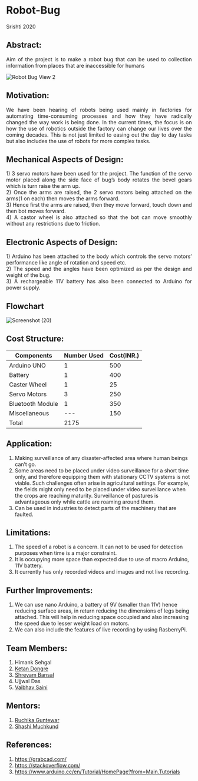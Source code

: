 # Robot-Bug
Srishti 2020
## Abstract:<br/>
<p align="justify">
Aim of the project is to make a robot bug that can be used to collection information from places that are inaccessible for humans<br/></p>
<p align="center">
		
![Robot Bug View 2](https://user-images.githubusercontent.com/55125159/88784215-66a72980-d1ad-11ea-9a5b-bbb6d0e23371.jpeg)

## Motivation:<br/>
<p align="justify">
We have been hearing of robots being used mainly in factories for automating time-consuming processes and how they have radically changed the way work is being done. In the current times, the focus is on how the use of robotics outside the factory can change our lives over the coming decades. This is not just limited to easing out the day to day tasks but also includes the use of robots for more complex tasks. 

## Mechanical Aspects of Design:
<p align="justify">
1)	3 servo motors have been used for the project. The function of the servo motor placed along the side face of bug’s body rotates the bevel gears which is turn raise the arm up. <br/>
2)	Once the arms are raised, the 2 servo motors being attached on the arms(1 on each) then moves the arms forward. <br/>
3)	Hence first the arms are raised, then they move forward, touch down and then bot moves forward. <br/>
4)	A castor wheel is also attached so that the bot can move smoothly without any restrictions due to friction. <br/> 


## Electronic Aspects of Design:
<p align="justify">
1)	Arduino has been attached to the body which controls the servo motors’ performance like angle of rotation and speed etc.<br/>
2)	The speed and the angles have been optimized as per the design and weight of the bug.<br/>
3)	A rechargeable 11V battery has also been connected to Arduino for power supply.<br/>
	
## Flowchart
![Screenshot (20)](https://user-images.githubusercontent.com/55125159/88693423-e46f2480-d11c-11ea-87b7-0cd2659561b9.png)
## Cost Structure:
|Components    |Number Used|Cost(INR.) |
|---           |---	   |---        |
|Arduino UNO   |1          |500        |
|Battery       |1          |400        |
|Caster Wheel  |1          |25         |
|Servo Motors|3 |250  |
|Bluetooth Module |1   |350   |
|Miscellaneous   |---|150 |
|Total |2175|	                                                            
## Application:
<p align="justify">
<ol>
<li>	
Making surveillance of any disaster-affected area where human beings can’t go.<br/></li>
<li>Some areas need to be placed under video surveillance for a short time only, and therefore equipping them with stationary CCTV systems is not viable. Such challenges often arise in agricultural settings. For example, the fields might only need to be placed under video surveillance when the crops are reaching maturity. Surveillance of pastures is advantageous only while cattle are roaming around them. <br/></li>
<li>	Can be used in industries to detect parts of the machinery that are faulted.<br/> </li>
</ol>	

## Limitations:
<p align="justify">
<ol>
<li>The speed of a robot is a concern. It can not to be used for detection purposes when time is a major constraint.<br/></li>
<li>It is occupying more space than expected due to use of macro Arduino, 11V battery.<br/></li>
<li>It currently has only recorded videos and images and not live recording.<br/></li>
</ol>

## Further Improvements:
<p align="justify">
<ol>
<li>We can use nano Arduino, a battery of 9V (smaller than 11V) hence reducing surface areas, in return reducing the dimensions of legs being attached. This will help in reducing space occupied and also increasing the speed due to lesser weight load on motors.<br/></li>
	<li>We can also include the features of live recording by using RasberryPi.<br/></li>
</ol>

## Team Members:
1)	Himank Sehgal
2)	[Ketan Dongre](https://github.com/ketandongre)<br>
3)	[Shreyam Bansal](https://github.com/shreyamsp)<br>
4)	Ujjwal Das
5)	[Vaibhav Saini](https://github.com/Vaibhav104-hub)<br>
## Mentors:
1)	[Ruchika Guntewar](https://github.com/RuchikaGuntewar)<br>
2)	[Shashi Muchkund](https://github.com/smuchkund)<br>

## References:
1) https://grabcad.com/  <br/>
2) https://stackoverflow.com/   <br/>
3) https://www.arduino.cc/en/Tutorial/HomePage?from=Main.Tutorials
</p>
